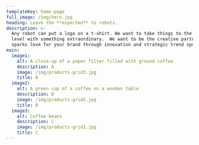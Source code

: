```yaml
---
templateKey: home-page
full_image: /img/hero.jpg
heading: Leave the **expected** to robots.
description: >-
  Any robot can put a logo on a t-shirt. We want to take things to the next
  level with something extraordinary.  We want to be the creative partner that
  sparks love for your brand through innovation and strategic trend spotting.
main:
  image1:
    alt: A close-up of a paper filter filled with ground coffee
    description: A
    image: /img/products-grid3.jpg
    title: A
  image2:
    alt: A green cup of a coffee on a wooden table
    description: B
    image: /img/products-grid2.jpg
    title: B
  image3:
    alt: Coffee beans
    description: C
    image: /img/products-grid1.jpg
    title: C
---
```


